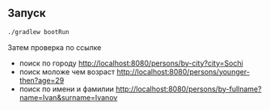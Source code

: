 ## Запуск

```bash
./gradlew bootRun
```

Затем проверка по ссылке

- поиск по городу [http://localhost:8080/persons/by-city?city=Sochi](http://localhost:8080/persons/by-city?city=Sochi)
- поиск моложе чем
  возраст [http://localhost:8080/persons/younger-then?age=29](http://localhost:8080/persons/younger-then?age=29)
- поиск по имени и
  фамилии [http://localhost:8080/persons/by-fullname?name=Ivan&surname=Ivanov](http://localhost:8080/persons/by-fullname?name=Ivan&surname=Ivanov)

